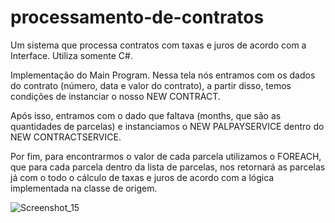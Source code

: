 # processamento-de-contratos
Um sistema que processa contratos com taxas e juros de acordo com a Interface. Utiliza somente C#.

Implementação do Main Program. Nessa tela nós entramos com os dados do contrato (número, data e valor do contrato), a partir disso, temos condições de instanciar o nosso NEW CONTRACT.

Após isso, entramos com o dado que faltava (months, que são as quantidades de parcelas) e instanciamos o NEW PALPAYSERVICE dentro do NEW CONTRACTSERVICE.

Por fim, para encontrarmos o valor de cada parcela utilizamos o FOREACH, que para cada parcela dentro da lista de parcelas, nos retornará as parcelas já com o todo o cálculo de taxas e juros de acordo com a lógica implementada na classe de origem.


![Screenshot_15](https://user-images.githubusercontent.com/106346422/224504032-e512c755-9ff6-4167-942f-e20333845b0f.png)
